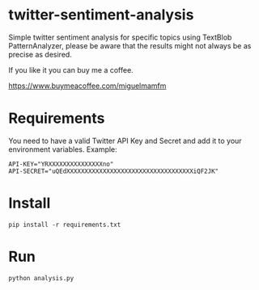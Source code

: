 # twitter-sentiment-analysis
Simple twitter sentiment analysis for specific topics using TextBlob PatternAnalyzer, please be aware that the results might not always be as precise as desired.

If you like it you can buy me a coffee.

https://www.buymeacoffee.com/miguelmamfm

# Requirements
You need to have a valid Twitter API Key and Secret and add it to your environment variables.
Example:
```
API-KEY="YRXXXXXXXXXXXXXXXno"
API-SECRET="uQEdXXXXXXXXXXXXXXXXXXXXXXXXXXXXXXXXXXXiQF2JK"
```

# Install
```
pip install -r requirements.txt
```

# Run
```
python analysis.py
```

